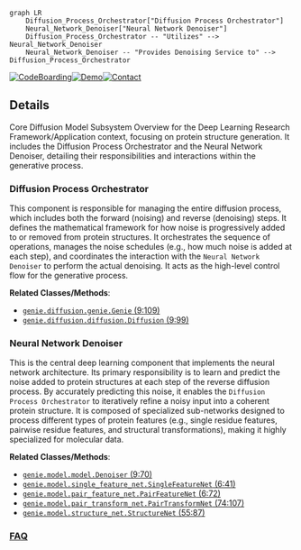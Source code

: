 ```mermaid
graph LR
    Diffusion_Process_Orchestrator["Diffusion Process Orchestrator"]
    Neural_Network_Denoiser["Neural Network Denoiser"]
    Diffusion_Process_Orchestrator -- "Utilizes" --> Neural_Network_Denoiser
    Neural_Network_Denoiser -- "Provides Denoising Service to" --> Diffusion_Process_Orchestrator
```

[![CodeBoarding](https://img.shields.io/badge/Generated%20by-CodeBoarding-9cf?style=flat-square)](https://github.com/CodeBoarding/GeneratedOnBoardings)[![Demo](https://img.shields.io/badge/Try%20our-Demo-blue?style=flat-square)](https://www.codeboarding.org/demo)[![Contact](https://img.shields.io/badge/Contact%20us%20-%20contact@codeboarding.org-lightgrey?style=flat-square)](mailto:contact@codeboarding.org)

## Details

Core Diffusion Model Subsystem Overview for the Deep Learning Research Framework/Application context, focusing on protein structure generation. It includes the Diffusion Process Orchestrator and the Neural Network Denoiser, detailing their responsibilities and interactions within the generative process.

### Diffusion Process Orchestrator
This component is responsible for managing the entire diffusion process, which includes both the forward (noising) and reverse (denoising) steps. It defines the mathematical framework for how noise is progressively added to or removed from protein structures. It orchestrates the sequence of operations, manages the noise schedules (e.g., how much noise is added at each step), and coordinates the interaction with the `Neural Network Denoiser` to perform the actual denoising. It acts as the high-level control flow for the generative process.


**Related Classes/Methods**:

- <a href="https://github.com/aqlaboratory/genie/blob/main/genie/diffusion/genie.py#L9-L109" target="_blank" rel="noopener noreferrer">`genie.diffusion.genie.Genie` (9:109)</a>
- <a href="https://github.com/aqlaboratory/genie/blob/main/genie/diffusion/diffusion.py#L9-L99" target="_blank" rel="noopener noreferrer">`genie.diffusion.diffusion.Diffusion` (9:99)</a>


### Neural Network Denoiser
This is the central deep learning component that implements the neural network architecture. Its primary responsibility is to learn and predict the noise added to protein structures at each step of the reverse diffusion process. By accurately predicting this noise, it enables the `Diffusion Process Orchestrator` to iteratively refine a noisy input into a coherent protein structure. It is composed of specialized sub-networks designed to process different types of protein features (e.g., single residue features, pairwise residue features, and structural transformations), making it highly specialized for molecular data.


**Related Classes/Methods**:

- <a href="https://github.com/aqlaboratory/genie/blob/main/genie/model/model.py#L9-L70" target="_blank" rel="noopener noreferrer">`genie.model.model.Denoiser` (9:70)</a>
- <a href="https://github.com/aqlaboratory/genie/blob/main/genie/model/single_feature_net.py#L6-L41" target="_blank" rel="noopener noreferrer">`genie.model.single_feature_net.SingleFeatureNet` (6:41)</a>
- <a href="https://github.com/aqlaboratory/genie/blob/main/genie/model/pair_feature_net.py#L6-L72" target="_blank" rel="noopener noreferrer">`genie.model.pair_feature_net.PairFeatureNet` (6:72)</a>
- <a href="https://github.com/aqlaboratory/genie/blob/main/genie/model/pair_transform_net.py#L74-L107" target="_blank" rel="noopener noreferrer">`genie.model.pair_transform_net.PairTransformNet` (74:107)</a>
- <a href="https://github.com/aqlaboratory/genie/blob/main/genie/model/structure_net.py#L55-L87" target="_blank" rel="noopener noreferrer">`genie.model.structure_net.StructureNet` (55:87)</a>




### [FAQ](https://github.com/CodeBoarding/GeneratedOnBoardings/tree/main?tab=readme-ov-file#faq)
